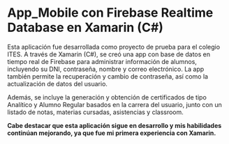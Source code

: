 # App_Mobile con Firebase Realtime Database en Xamarin (C#)
Esta aplicación fue desarrollada como proyecto de prueba para el colegio ITES. 
A través de Xamarin (C#), se creó una app con base de datos en tiempo real de Firebase para administrar información de alumnos, incluyendo su DNI, contraseña, nombre y correo electrónico. 
La app también permite la recuperación y cambio de contraseña, así como la actualización de datos del usuario.

Además, se incluye la generación y obtención de certificados de tipo Analítico y Alumno Regular basados en la carrera del usuario, junto con un listado de notas, materias cursadas, asistencias y classroom.

**Cabe destacar que esta aplicación sigue en desarrollo y mis habilidades continúan mejorando, ya que fue mi primera experiencia con Xamarin.**
